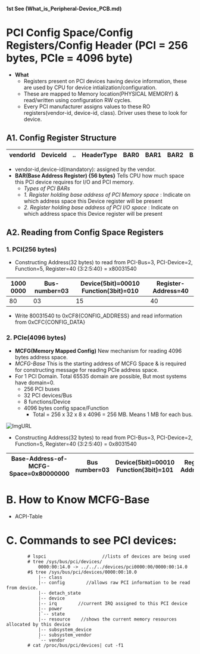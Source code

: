 **1st See (What_is_Peripheral-Device_PCB.md)**

# PCI Config Space/Config Registers/Config Header (PCI = 256 bytes, PCIe = 4096 byte)
- **What** 
	- Registers present on PCI devices having device information, these are used by CPU for device intialization/configuration.
	- These are mapped to Memory location(PHYSICAL MEMORY) & read/written using configuration RW cycles.
  - Every PCI manufacturer assigns values to these RO registers(vendor-id, device-id, class). Driver uses these to look for device.

## A1. Config Register Structure

|vendorId|DeviceId|..|HeaderType|BAR0|BAR1|BAR2|BAR3|BAR4|BAR5|
| --- | --- | --- | --- | --- | --- | ---- | --- | --- | --- |

- vendor-id,device-id(mandatory): assigned by the vendor.
- **BAR(Base Address Register) {56 bytes}** Tells CPU how much space this PCI device requires for I/O and PCI memory.
	- *Types of PCI BARs*
  	- *1. Register holding base address of PCI Memory space* : Indicate on which address space this Device register will be present
  	- *2. Register holding base address of PCI I/O space* : Indicate on which address space this Device register will be present    

## A2. Reading from Config Space Registers
### 1. PCI(256 bytes)
- Constructing Address(32 bytes) to read from PCI-Bus=3, PCI-Device=2, Function=5, Register=40 {3:2:5:40} = x80031540

| 1000 0000 |Bus-number=03|Device(5bit)=00010 Function(3bit)=010|Register-Address=40| 
| --- | --- | --- | --- |
| 80 | 03 | 15 | 40 | 

- Write 80031540 to 0xCF8{CONFIG_ADDRESS} and read information from 0xCFC{CONFIG_DATA}

### 2. PCIe(4096 bytes)
- **MCFG(Memory Mapped Config)** New mechanism for reading 4096 bytes address space.
- *MCFG-Base* This is the starting address of MCFG Space & is required for constructing message for reading PCIe address space.  
- For 1 PCI Domain.          Total 65535 domain are possible, But most systems have domain=0.
  - 256 PCI buses
  - 32 PCI devices/Bus
  - 8 functions/Device
  - 4096 bytes config space/Function
	  - Total = 256 x 32 x 8 x 4096 = 256 MB. Means 1 MB for each bus.

![ImgURL](https://i.ibb.co/LSnZW04/mmcfg-space.png)

- Constructing Address(32 bytes) to read from PCI-Bus=3, PCI-Device=2, Function=5, Register=40 {3:2:5:40} = 0x8031540
	
| Base-Address-of-MCFG-Space=0x80000000 | Bus number=03 | Device(5bit)=00010 Function(3bit)=101 | Register-Address=40 |
| --- | --- | --- | --- |


# B. How to Know MCFG-Base
- ACPI-Table

# C. Commands to see PCI devices:
```
        # lspci                     //lists of devices are being used
        # tree /sys/bus/pci/devices/
            0000:00:14.0 -> ../../../devices/pci0000:00/0000:00:14.0
        #$ tree /sys/bus/pci/devices/0000:00:10.0
            |-- class
            |-- config        //allows raw PCI information to be read from device.
            |-- detach_state
            |-- device
            |-- irq        //current IRQ assigned to this PCI device
            |-- power
            |`-- state
            |-- resource    //shows the current memory resources allocated by this device
            |-- subsystem_device
            |-- subsystem_vendor
            `-- vendor
        # cat /proc/bus/pci/devices| cut -f1
```
